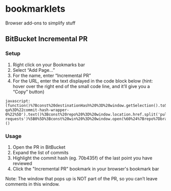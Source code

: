 # bookmarklets
Browser add-ons to simplify stuff

## BitBucket Incremental PR
### Setup
1. Right click on your Bookmarks bar
2. Select “Add Page…”
3. For the name, enter “Incremental PR”
4. For the URL, enter the text displayed in the code block below (hint: hover over the right end of the small code line, and it’ll give you a “Copy” button)
```
javascript:(function()%7Bconst%20destinationHash%20%3D%20window.getSelection().toString()%3Bif%20(destinationHash%20%3D%3D%3D%20'')%20%7Balert('Please%20first%20highlight%20the%20hash%20of%20the%20last%20commit%20you%20reviewed')%3Bthrow%20new%20Error('quitting')%7Dconst%20sourceHash%20%3D%20%24('div%5Bdata-qa%3D%22commit-hash-wrapper-0%22%5D').text()%3Bconst%20repo%20%3D%20window.location.href.split('pull-requests')%5B0%5D%3Bconst%20win%20%3D%20window.open(%60%24%7Brepo%7Dbranches%2Fcompare%2F%24%7BsourceHash%7D%250D%24%7BdestinationHash%7D%23diff%60%2C%20'_blank')%3Bif%20(!win)%20%7Balert('Please%20allow%20popups')%7D%7D)()
```

### Usage
1. Open the PR in BitBucket
2. Expand the list of commits
3. Highlight the commit hash (eg. 70b435f) of the last point you have reviewed
4. Click the "Incremental PR" bookmark in your browser's bookmark bar

Note: The window that pops up is NOT part of the PR, so you can’t leave comments in this window.
